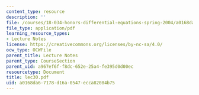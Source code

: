 ```yaml
---
content_type: resource
description: ''
file: /courses/18-034-honors-differential-equations-spring-2004/a0168da67178d16a0547ecca82084b75_lec30.pdf
file_type: application/pdf
learning_resource_types:
- Lecture Notes
license: https://creativecommons.org/licenses/by-nc-sa/4.0/
ocw_type: OCWFile
parent_title: Lecture Notes
parent_type: CourseSection
parent_uid: a967ef6f-f8dc-652e-25a4-fe395d0d00ec
resourcetype: Document
title: lec30.pdf
uid: a0168da6-7178-d16a-0547-ecca82084b75
---
```

